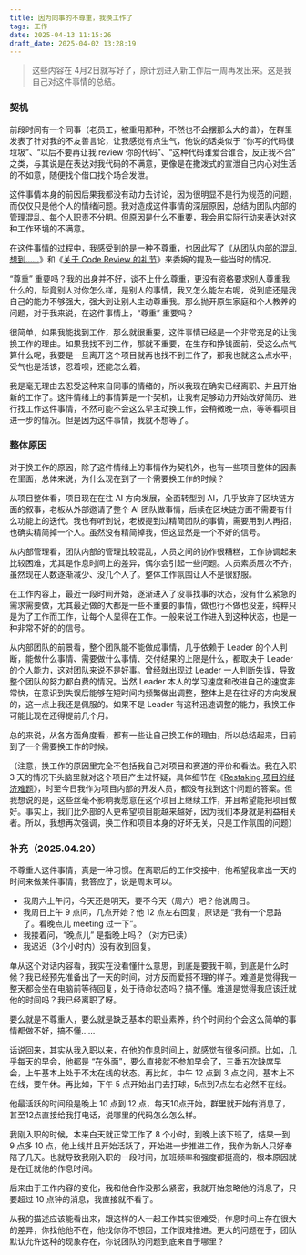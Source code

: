 ```yaml
---
title: 因为同事的不尊重，我换工作了
tags: 工作
date: 2025-04-13 11:15:26
draft_date: 2025-04-02 13:28:19
---
```


> 这些内容在 4月2日就写好了，原计划进入新工作后一周再发出来。这是我自己对这件事情的总结。

### 契机

前段时间有一个同事（老员工，被重用那种，不然也不会摆那么大的谱），在群里发表了针对我的不友善言论，让我感觉有点生气，他说的话类似于 “你写的代码很垃圾”、“以后不要再让我 review 你的代码”、“这种代码谁爱合谁合，反正我不合” 之类，与其说是在表达对我代码的不满意，更像是在撒泼式的宣泄自己内心对生活的不如意，随便找个借口找个场合发泄。

这件事情本身的前因后果我都没有动力去讨论，因为很明显不是行为规范的问题，而仅仅只是他个人的情绪问题。我对造成这件事情的深层原因，总结为团队内部的管理混乱、每个人职责不分明。但原因是什么不重要，我会用实际行动来表达对这种工作环境的不满意。

在这件事情的过程中，我感受到的是一种不尊重，也因此写了《[从团队内部的混乱想到……](/2025/03/22/从团队内部的混乱想到……/)》和《[关于 Code Review 的礼节](/2025/03/25/关于-Code-Review-的礼节/)》来委婉的提及一些当时的情况。

“尊重” 重要吗？我的出身并不好，谈不上什么尊重，更没有资格要求别人尊重我什么的，毕竟别人对你怎么样，是别人的事情，我又怎么能左右呢，说到底还是我自己的能力不够强大，强大到让别人主动尊重我。那么抛开原生家庭和个人教养的问题，对于我来说，在这件事情上，“尊重” 重要吗？

很简单，如果我能找到工作，那么就很重要，这件事情已经是一个非常充足的让我换工作的理由。如果我找不到工作，那就不重要，在生存和挣钱面前，受这么点气算什么呢，我要是一旦离开这个项目就再也找不到工作了，那我也就这么点水平，受气也是活该，忍着呗，还能怎么着。

我是毫无理由去忍受这种来自同事的情绪的，所以我现在确实已经离职、并且开始新的工作了。这件情绪上的事情算是一个契机，让我有足够动力开始改好简历、进行找工作这件事情，不然可能不会这么早主动换工作，会稍微晚一点，等等看项目进一步的情况。但是因为这件事情，我就不想等了。

### 整体原因

对于换工作的原因，除了这件情绪上的事情作为契机外，也有一些项目整体的因素在里面，总体来说，为什么现在到了一个需要换工作的时候？

从项目整体看，项目现在在往 AI 方向发展，全面转型到 AI，几乎放弃了区块链方面的叙事，老板从外部邀请了整个 AI 团队做事情，后续在区块链方面不需要有什么功能上的迭代。我也有听到说，老板提到过精简团队的事情，需要用到人再招，也确实精简掉一个人。虽然没有精简掉我，但这显然是一个不好的信号。

从内部管理看，团队内部的管理比较混乱，人员之间的协作很糟糕，工作协调起来比较困难，尤其是作息时间上的差异，偶尔会引起一些问题。人员素质层次不齐，虽然现在人数逐渐减少、没几个人了。整体工作氛围让人不是很舒服。

在工作内容上，最近一段时间开始，逐渐进入了没事找事的状态，没有什么紧急的需求需要做，尤其最近做的大都是一些不重要的事情，做也行不做也没差，纯粹只是为了工作而工作，让每个人显得在工作。一般来说工作进入到这种状态，也是一种非常不好的的信号。

从内部团队的前景看，整个团队能不能做成事情，几乎依赖于 Leader 的个人判断，能做什么事情、需要做什么事情、交付结果的上限是什么，都取决于 Leader 的个人能力，这对团队来说不是好事。曾经就出现过 Leader 一人判断失误，导致整个团队的努力都白费的情况。当然 Leader 本人的学习速度和改进自己的速度非常快，在意识到失误后能够在短时间内频繁做出调整，整体上是在往好的方向发展的，这一点上我还是佩服的。如果不是 Leader 有这种迅速调整的能力，我换工作可能比现在还得提前几个月。

总的来说，从各方面角度看，都有一些让自己换工作的理由，所以总结起来，目前到了一个需要换工作的时候。

（注意，换工作的原因里完全不包括我自己对项目和赛道的评价和看法。我在入职 3 天的情况下头脑里就对这个项目产生过怀疑，具体细节在《[Restaking 项目的经济难题](/2024/11/18/Restaking项目的经济难题/)》，时至今日我作为项目内部的开发人员，都没有找到这个问题的答案。但我想说的是，这些丝毫不影响我愿意在这个项目上继续工作，并且希望能把项目做好。事实上，我们比外部的人更希望项目能越来越好，因为我们本身就是利益相关者。所以，我想再次强调，换工作和项目本身的好坏无关，只是工作氛围的问题） 


### 补充（2025.04.20）

不尊重人这件事情，真是一种习惯。在离职后的工作交接中，他希望我拿出一天的时间来做某件事情，我答应了，说是周末可以。

- 我周六上午问，今天还是明天，要不今天（周六）吧？他说周日。
- 我周日上午 9 点问，几点开始？他 12 点左右回复，原话是 “我有一个思路了。看晚点儿 meeting 过一下”。
- 我接着问，“晚点儿” 是指晚上吗？（对方已读）
- 我迟迟（3个小时内）没有收到回复。

单从这个对话内容看，我实在没看懂什么意思，到底是要我干嘛，到底是什么时候？我已经预先准备出了一天的时间，对方反而爱搭不理的样子。难道是觉得我一整天都会坐在电脑前等待回复，处于待命状态吗？搞不懂。难道是觉得我应该迁就他的时间吗？我已经离职了呀。

要么就是不尊重人，要么就是缺乏基本的职业素养，约个时间约个会这么简单的事情都做不好，搞不懂……

话说回来，其实从我入职以来，在他的作息时间上，就感觉有很多问题。比如，几乎每天的早会，他都是 “在外面”，要么直接就不参加早会了，三番五次缺席早会，上午基本上处于不太在线的状态。再比如，中午 12 点到 3 点之间，基本上不在线，要午休。再比如，下午 5 点开始出门去打球，5点到7点左右必然不在线。

他最活跃的时间段是晚上 10 点到 12 点，每天10点开始，群里就开始有消息了，甚至12点直接给我打电话，说哪里的代码怎么怎么样。

我刚入职的时候，本来白天就正常工作了 8 个小时，到晚上该下班了，结果一到 9 点多 10 点，他上线并且开始活跃了，开始进一步推进工作，我作为新人只好奉陪了几天。也就导致我刚入职的一段时间，加班频率和强度都挺高的，根本原因就是在迁就他的作息时间。

后来由于工作内容的变化，我和他合作没那么紧密，我就开始忽略他的消息了，只要超过 10 点钟的消息，我直接就不看了。

从我的描述应该能看出来，跟这样的人一起工作其实很难受，作息时间上存在很大的差异，你找他他不在，他找你你不想回，工作很难推进。更大的问题在于，团队默认允许这种的现象存在，你说团队的问题到底来自于哪里？
